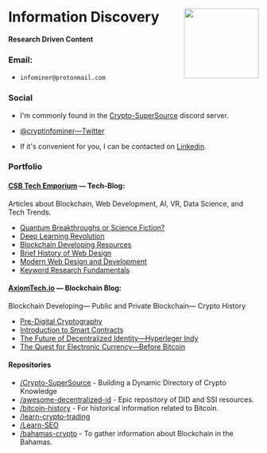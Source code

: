 # Information Discovery <img src="https://i.imgur.com/6yj32rq.png" align="right" width="150" height="140">
**Research Driven Content**

### Email:

* `infominer@protonmail.com`

### Social

* I'm commonly found in the [Crypto-SuperSource](https://discord.gg/ahTuPMY) discord server.

* [@cryptinfominer—Twitter](https://twitter.com/cryptinfominer)

* If it's convenient for you, I can be contacted on [Linkedin](https://www.linkedin.com/in/infominer/).

### Portfolio

#### [CSB Tech Emporium](https://www.csbtechemporium.com/the-tech-blog/) — Tech-Blog: 
Articles about Blockchain, Web Development, AI, VR, Data Science, and Tech Trends.
  * [Quantum Breakthroughs or Science Fiction?](https://www.csbtechemporium.com/quantum-revolution-or-scifi/)
  * [Deep Learning Revolution](https://www.csbtechemporium.com/deep-learning-revolution/)
  * [Blockchain Developing Resources](https://www.csbtechemporium.com/become-a-blockchain-developer/)
  * [Brief History of Web Design](https://www.csbtechemporium.com/web-design-history/)
  * [Modern Web Design and Development](https://www.csbtechemporium.com/modern-web-design-and-development/)
  * [Keyword Research Fundamentals](https://www.csbtechemporium.com/keyword-research-fundamentals/)

#### [AxiomTech.io](https://www.axiomtech.io/blog/) — Blockchain Blog: 
Blockchain Developing— Public and Private Blockchain— Crypto History
  * [Pre-Digital Cryptography](https://www.axiomtech.io/blog-feed/2018/9/24/pre-digital-cryptography-a-history)
  * [Introduction to Smart Contracts](https://www.axiomtech.io/blog-feed/2018/10/9/smart-contracts-uses-cases-dapps-icos)
  * [The Future of Decentralized Identity—Hyperleger Indy](https://www.axiomtech.io/blog-feed/hyperledger-indy-decentralized-identity)
  * [The Quest for Electronic Currency—Before Bitcoin](https://www.axiomtech.io/blog-feed/electronic-currency-before-bitcoin)

#### Repositories
* [/Crypto-SuperSource](https://github.com/infominer33/Crypto-SuperSource) - Building a Dynamic Directory of Crypto Knowledge
* [/awesome-decentralized-id](https://github.com/infominer33/awesome-decentralized-id) - Epic repository of DID and SSI resources.
* [/bitcoin-history](https://github.com/infominer33/bitcoin-history) - For historical information related to Bitcoin.
* [/learn-crypto-trading](https://github.com/infominer33/learn-crypto-trading) 
* [/Learn-SEO](https://github.com/infominer33/Learn-SEO)
* [/bahamas-crypto](https://github.com/infominer33/bahamas-crypto) - To gather information about Blockchain in the Bahamas.
